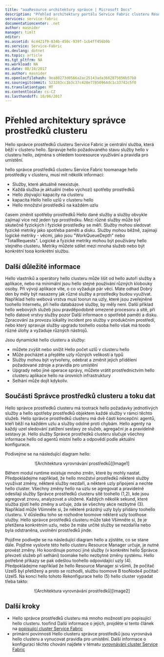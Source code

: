 ```yaml
---
title: "aaaResource architektury správce | Microsoft Docs"
description: "Přehled architektury portálu Service Fabric clusteru Resource Manager."
services: service-fabric
documentationcenter: .net
author: masnider
manager: timlt
editor: 
ms.assetid: 6c4421f9-834b-450c-939f-1cb4ff456b9b
ms.service: Service-Fabric
ms.devlang: dotnet
ms.topic: article
ms.tgt_pltfrm: NA
ms.workload: NA
ms.date: 08/18/2017
ms.author: masnider
ms.openlocfilehash: 9ea80273d0566a2ac25143ada3662875656b57b8
ms.sourcegitcommit: 523283cc1b3c37c428e77850964dc1c33742c5f0
ms.translationtype: MT
ms.contentlocale: cs-CZ
ms.lasthandoff: 10/06/2017
---
```

# <a name="cluster-resource-manager-architecture-overview"></a>Přehled architektury správce prostředků clusteru
Hello správce prostředků clusteru Service Fabric je centrální služba, která běží v clusteru hello. Spravuje hello požadovaného stavu služby hello v clusteru hello, zejména s ohledem tooresource využívání a pravidla pro umístění. 

hello správce prostředků clusteru Service Fabric toomanage hello prostředky v clusteru, musí mít několik informací:

- Služby, které aktuálně neexistuje.
- Každá služba je aktuální (nebo výchozí) spotřeby prostředků 
- Hello zbývající kapacity na clusteru 
- kapacita Hello hello uzlů v clusteru hello 
- Hello množství prostředků na každém uzlu

časem změnit spotřeby prostředků Hello dané služby a služby obvykle zajímají více než jeden typ prostředku. Mezi různé služby může být skutečně fyzických i fyzické prostředky se měří. Služby mohou sledovat fyzické metriky jako spotřeba paměti a disku. Služby mohou běžně, zajímají logické metriky - věcmi, jako jsou "WorkQueueDepth" nebo "TotalRequests". Logické a fyzické metriky mohou být používány hello stejného clusteru. Metriky můžete sdílet mezi mnoha služeb nebo být konkrétní tooa konkrétní službu.

## <a name="other-considerations"></a>Další důležité informace
Hello vlastníků a operátory hello clusteru může lišit od hello autoři služby a aplikace, nebo na minimální jsou hello stejné používání různých klobouky osoby. Při vývoji aplikace víte, o co vyžaduje pár věcí. Máte odhad Dobrý den by měly být nasazeny jak různé služby a prostředky budou využívat. Například hello webová vrstva musí toorun na uzly, které jsou zveřejněné toohello Internetu, při hello databázové služby, by měly není. Další příklad hello webových služeb jsou pravděpodobně omezené procesoru a sítě, při hello datové vrstvy služby pozor Další informace o spotřebě paměti a disku. Zpracování za provozu lokality incident pro služby v produkčním prostředí, nebo který spravuje služby upgradu toohello osoba hello však má toodo různé úlohy a vyžaduje různých nástrojů. 

Jsou dynamické hello clusteru a služby:

- můžete zvýšit nebo snížit Hello počet uzlů v clusteru hello
- Může pocházet a přejděte uzly různých velikostí a typů
- Služby mohou být vytvořeny, odebrat a změnit jejich přidělení požadované zdroje a pravidla pro umístění
- Upgrady nebo jiné operace správy, můžete vrátit prostřednictvím hello clusteru aplikace hello na úrovních infrastruktury
- Selhání může dojít kdykoliv.

## <a name="cluster-resource-manager-components-and-data-flow"></a>Součásti Správce prostředků clusteru a toku dat
Hello správce prostředků clusteru má tootrack hello požadavky jednotlivých služby a hello spotřeby prostředků objektem každé služby v rámci těchto služeb. Hello správce prostředků clusteru má dvě části koncepční: agentů, kteří běží na každém uzlu a služby odolné proti chybám. Hello agenty na každý uzel sledování zatížení sestavy ze služeb, agregační je a pravidelně sestavy je. Hello služby Správce prostředků clusteru slučuje všechny informace hello od agentů místní hello a odpovědí podle aktuální konfigurace.

Podívejme se na následující diagram hello:

<center>
![Architektura vyrovnávání prostředků][Image1]
</center>

Během modul runtime existuje mnoho změn, které by mohly nastat. Předpokládejme například, že hello množství prostředků některé služby využívat změny, některé služby nezdaří, a některé uzly připojení a nechte hello cluster. Všechny změny hello na uzlu se agregovat a pravidelně odesílají služby Správce prostředků clusteru sítě toohello (1,2), kde jsou agregovat znovu, analyzovat a uložené. Každých několik sekund, které služba zjistí hello změny a určuje, zda se všechny akce nezbytné (3). Například může Všimněte si, že některé prázdný uzly byly přidány toohello clusteru. V důsledku toho se rozhodne toomove některé uzly toothose služby. Hello správce prostředků clusteru může také Všimněte si, že je přetížena konkrétním uzlu, nebo že máte určité služby se nezdařila nebo byla odstraněna, uvolnění prostředků jinde.

Pojďme podívejte se na následující diagram hello a zjistěte, co se stane dále. Pojďme vyslovte této hello clusteru Resource Manager určuje, je nutné provést změny. Ho koordinuje pomocí jiné služby (v konkrétní hello Správce převzetí služeb při selhání) toomake hello nezbytné změny systému. Hello potřebné příkazy se pak odešlou toohello odpovídající uzly (4). Předpokládejme například že hello Resource Manager si všimli, že počítač Uzel5 byl přetížený a proto se rozhodli, službu toomove B tooNode4 počítač Uzel5. Na konci hello tohoto Rekonfigurace hello (5) hello cluster vypadat třeba takto:

<center>
![Architektura vyrovnávání prostředků][Image2]
</center>

## <a name="next-steps"></a>Další kroky
- Hello správce prostředků clusteru má mnoho možností pro popisující hello clusteru. toofind Další informace o jejich, projděte si tento článek na [popisující cluster Service Fabric](./service-fabric-cluster-resource-manager-cluster-description.md)
- primární povinností Hello clusteru správce prostředků jsou vyrovnává hello clusteru a vynucovat pravidla pro umístění. Další informace o konfiguraci těchto chování najdete v tématu [vyrovnávání cluster Service Fabric](./service-fabric-cluster-resource-manager-balancing.md)

[Image1]:./media/service-fabric-cluster-resource-manager-architecture/Service-Fabric-Resource-Manager-Architecture-Activity-1.png
[Image2]:./media/service-fabric-cluster-resource-manager-architecture/Service-Fabric-Resource-Manager-Architecture-Activity-2.png
